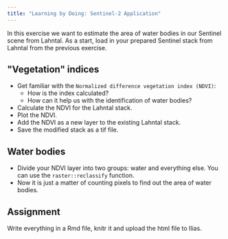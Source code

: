 ```yaml
---
title: "Learning by Doing: Sentinel-2 Application"
--- 
```



In this exercise we want to estimate the area of water bodies in our Sentinel scene from Lahntal.
As a start, load in your prepared Sentinel stack from Lahntal from the previous exercise.


## "Vegetation" indices

* Get familiar with the `Normalized difference vegetation index (NDVI)`:
	* How is the index calculated?
	* How can it help us with the identification of water bodies?
* Calculate the NDVI for the Lahntal stack.
* Plot the NDVI.
* Add the NDVI as a new layer to the existing Lahntal stack.
* Save the modified stack as a tif file.

## Water bodies

* Divide your NDVI layer into two groups: water and everything else. You can use the `raster::reclassify` function.
* Now it is just a matter of counting pixels to find out the area of water bodies.

## Assignment
Write everything in a Rmd file, knitr it and upload the html file to Ilias.









